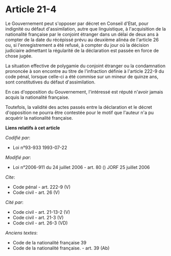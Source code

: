 # Article 21-4

Le Gouvernement peut s'opposer par décret en Conseil d'Etat, pour indignité ou défaut d'assimilation, autre que linguistique,
à l'acquisition de la nationalité française par le conjoint étranger dans un délai de deux ans à compter de la date du
récépissé prévu au deuxième alinéa de l'article 26 ou, si l'enregistrement a été refusé, à compter du jour où la décision
judiciaire admettant la régularité de la déclaration est passée en force de chose jugée. 

La situation effective de polygamie du conjoint étranger ou la condamnation prononcée à son encontre au titre de l'infraction
définie à l'article 222-9 du code pénal, lorsque celle-ci a été commise sur un mineur de quinze ans, sont constitutives du
défaut d'assimilation. 

En cas d'opposition du Gouvernement, l'intéressé est réputé n'avoir jamais acquis la nationalité française. 

Toutefois, la validité des actes passés entre la déclaration et le décret d'opposition ne pourra être contestée pour le motif
que l'auteur n'a pu acquérir la nationalité française.

**Liens relatifs à cet article**

_Codifié par_:

  - Loi n°93-933 1993-07-22

_Modifié par_:

  - Loi n°2006-911 du 24 juillet 2006 - art. 80 () JORF 25 juillet 2006

_Cite_:

  - Code pénal - art. 222-9 (V)
  - Code civil - art. 26 (V)

_Cité par_:

  - Code civil - art. 21-13-2 (V)
  - Code civil - art. 21-3 (V)
  - Code civil - art. 26-3 (VD)

_Anciens textes_:

  - Code de la nationalité française 39
  - Code de la nationalité française. - art. 39 (Ab)
